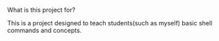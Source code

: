 What is this project for?

This is a project designed to teach students(such as myself) basic shell commands and concepts.
